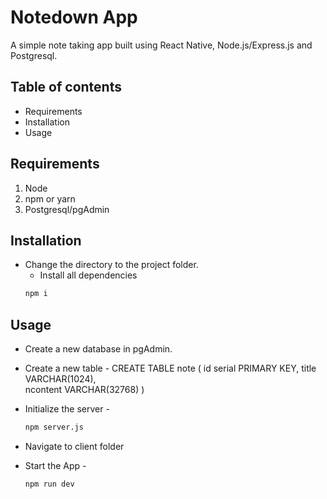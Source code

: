 # Notedown App

A simple note taking app built using React Native, Node.js/Express.js and Postgresql.


## Table of contents

- Requirements
- Installation
- Usage


## Requirements

1. Node
2. npm or yarn
3. Postgresql/pgAdmin


## Installation

* Change the directory to the project folder.
    * Install all dependencies
    ```sh 
    npm i
    ```


## Usage

- Create a new database in pgAdmin.

* Create a new table -
     CREATE TABLE note (
        id serial PRIMARY KEY, 
        title VARCHAR(1024),  
        ncontent VARCHAR(32768)
    )

* Initialize the server -
    ```sh 
    npm server.js
    ```

- Navigate to client folder

* Start the App -
    ```sh 
    npm run dev
    ```



